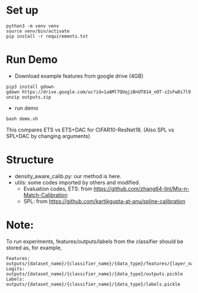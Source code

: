 # Set up
```
python3 -m venv venv
source venv/bin/activate
pip install -r requirements.txt
```

# Run Demo
- Download example features from google drive (4GB)
```
pip3 install gdown
gdown https://drive.google.com/uc?id=1aAMlTQUqjiBnUT814_nOT-z2sFwDi7l9
unzip outputs.zip
```
- run demo
```
bash demo.sh
```
This compares ETS vs ETS+DAC for CIFAR10-ResNet18.
(Also SPL vs SPL+DAC by changing arguments)

# Structure
- density_aware_calib.py: our method is here.
- utils: some codes imported by others and modified.
    - Evaluation codes, ETS: from https://github.com/zhang64-llnl/Mix-n-Match-Calibration
    - SPL: from https://github.com/kartikgupta-at-anu/spline-calibration

# Note:
To run experiments, features/outputs/labels from the classifier should be stored as, for example,
```
Features: outputs/{dataset_name}/{classifier_name}/{data_type}/features/{layer_name}.pickle
Logits: outputs/{dataset_name}/{classifier_name}/{data_type}/outputs.pickle
Labels: outputs/{dataset_name}/{classifier_name}/{data_type}/labels.pickle
```